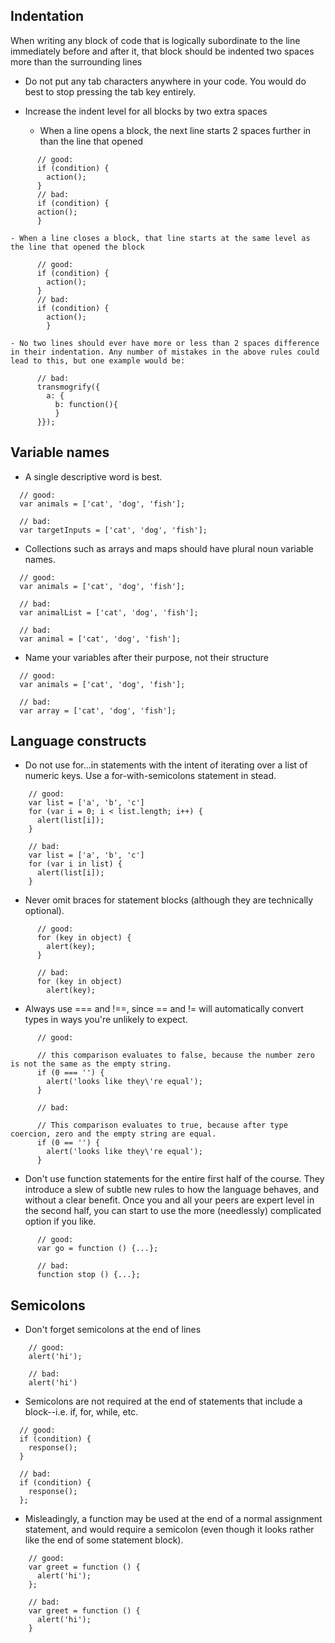 ## Indentation

When writing any block of code that is logically subordinate to the line immediately before and after it, that block should be indented two spaces more than the surrounding lines

  - Do not put any tab characters anywhere in your code. You would do best to stop pressing the tab key entirely.

  - Increase the indent level for all blocks by two extra spaces

    - When a line opens a block, the next line starts 2 spaces further in than the line that opened

```
      // good:
      if (condition) {
        action();
      }
      // bad:
      if (condition) {
      action();
      }
```

    - When a line closes a block, that line starts at the same level as the line that opened the block

```
      // good:
      if (condition) {
        action();
      }
      // bad:
      if (condition) {
        action();
        }
```

    - No two lines should ever have more or less than 2 spaces difference in their indentation. Any number of mistakes in the above rules could lead to this, but one example would be:

```
      // bad:
      transmogrify({
        a: {
          b: function(){
          }
      }});
```


## Variable names

- A single descriptive word is best.

```
  // good:
  var animals = ['cat', 'dog', 'fish'];
```

```
  // bad:
  var targetInputs = ['cat', 'dog', 'fish'];
```

- Collections such as arrays and maps should have plural noun variable names.

```
  // good:
  var animals = ['cat', 'dog', 'fish'];
```

```
  // bad:
  var animalList = ['cat', 'dog', 'fish'];
```

```
  // bad:
  var animal = ['cat', 'dog', 'fish'];
```

- Name your variables after their purpose, not their structure

```
  // good:
  var animals = ['cat', 'dog', 'fish'];
```

```
  // bad:
  var array = ['cat', 'dog', 'fish'];
```

## Language constructs

- Do not use for...in statements with the intent of iterating over a list of numeric keys. Use a for-with-semicolons statement in stead.

```
    // good:
    var list = ['a', 'b', 'c']
    for (var i = 0; i < list.length; i++) {
      alert(list[i]);
    }
```

```
    // bad:
    var list = ['a', 'b', 'c']
    for (var i in list) {
      alert(list[i]);
    }
```

- Never omit braces for statement blocks (although they are technically optional).

```
      // good:
      for (key in object) {
        alert(key);
      }
```

```
      // bad:
      for (key in object)
        alert(key);
```

- Always use === and !==, since == and != will automatically convert types in ways you're unlikely to expect.

```
      // good:

      // this comparison evaluates to false, because the number zero is not the same as the empty string.
      if (0 === '') {
        alert('looks like they\'re equal');
      }
```

```
      // bad:

      // This comparison evaluates to true, because after type coercion, zero and the empty string are equal.
      if (0 == '') {
        alert('looks like they\'re equal');
      }
```

- Don't use function statements for the entire first half of the course. They introduce a slew of subtle new rules to how the language behaves, and without a clear benefit. Once you and all your peers are expert level in the second half, you can start to use the more (needlessly) complicated option if you like.

```
      // good:
      var go = function () {...};
```

```
      // bad:
      function stop () {...};
```

## Semicolons

- Don't forget semicolons at the end of lines

```
    // good:
    alert('hi');
```

```
    // bad:
    alert('hi')
```

- Semicolons are not required at the end of statements that include a block--i.e. if, for, while, etc.

```
  // good:
  if (condition) {
    response();
  }
```

```
  // bad:
  if (condition) {
    response();
  };
```

- Misleadingly, a function may be used at the end of a normal assignment statement, and would require a semicolon (even though it looks rather like the end of some statement block).

```
    // good:
    var greet = function () {
      alert('hi');
    };
```

```
    // bad:
    var greet = function () {
      alert('hi');
    }
```


